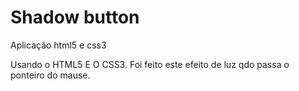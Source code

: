 # Shadow button
 Aplicação html5 e css3


Usando o HTML5 E O CSS3.
Foi feito este efeito de luz qdo passa o ponteiro do mause.
